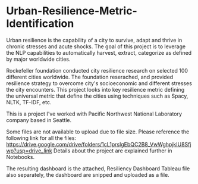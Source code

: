 # Urban-Resilience-Metric-Identification
Urban resilience is the capability of a city to survive, adapt and thrive in chronic stresses and acute shocks. The goal of this project is to leverage the NLP capabilities to automatically harvest, extract, categorize as defined by major worldwide cities.

Rockefeller foundation conducted city resilience research on selected 100 different cities worldwide. The foundation reserached, and provided resilience strategy to overcome city's socioeconomic and different stresses the city encounters. This project looks into key resilience metric defining the universal metric that define the cities using techniques such as Spacy, NLTK, TF-IDF, etc. 

This is a project I've worked with Pacific Northwest National Laboratory company based in Seattle.

Some files are not available to upload due to file size. Please reference the following link for all the files: https://drive.google.com/drive/folders/1cL1prslgEbQC2B8_VwWghpjkIU8Sfjwp?usp=drive_link Details about the project are explained further in Notebooks.

The resulting dashboard is the attached, Resiliency Dashboard Tableau file also separately, the dashboard are snipped and uploaded as a file.

